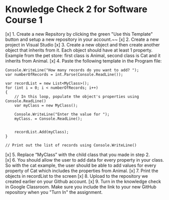 # Knowledge Check 2 for Software Course 1

[x] 1. Create a new Repsitory by clicking the green "Use this Template" button and setup a new repository in your account.~~
[x] 2. Create a new project in Visual Studio
[x] 3. Create a new object and then create another object that inherits from it.  Each object should have at least 1 property.  Example from the pet store: first class is Animal, second class is Cat and it inherits from Animal.
[x] 4. Paste the following template in the Program file:

```
Console.WriteLine("How many records do you want to add? ");
var numberOfRecords = int.Parse(Console.ReadLine());

var recordList = new List<MyClass>();
for (int i = 0; i < numberOfRecords; i++)
{
	// In this loop, populate the object's properties using Console.ReadLine()
	var myClass = new MyClass();

	Console.WriteLine("Enter the value for ");
	myClass. = Console.ReadLine();
    

	recordList.Add(myClass);
}

// Print out the list of records using Console.WriteLine()
```


 
[x] 5. Replace “MyClass” with the child class that you made in step 2.  
[x] 6. You should allow the user to add data for every property in your class.  So with the cat example, the user should be able to add values for every property of Cat which includes the properties from Animal.
[x] 7. Print the objects in recordList to the screen
[x] 8. Upload to the repository we created earlier on your Github account.
[x] 9. Turn in the knowledge check in Google Classroom. Make sure you include the link to your new GitHub repository when you "Turn In" the assignment.
